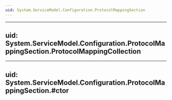```yaml
---
uid: System.ServiceModel.Configuration.ProtocolMappingSection
---
```


---
uid: System.ServiceModel.Configuration.ProtocolMappingSection.ProtocolMappingCollection
---

---
uid: System.ServiceModel.Configuration.ProtocolMappingSection.#ctor
---
